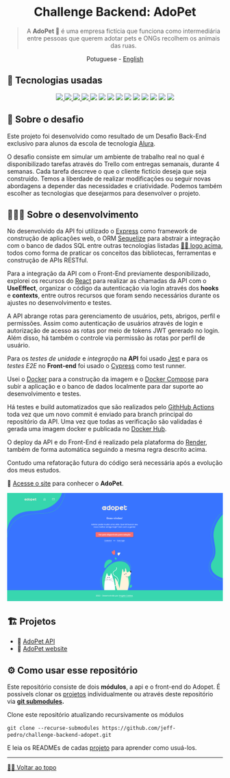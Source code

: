 <div id='top' align="center">

  # Challenge Backend: AdoPet

  > A **AdoPet 🐾** é uma empresa fictícia que funciona como intermediária entre pessoas que querem adotar pets e ONGs recolhem os animais das ruas.  

  <a>Potuguese</a> -
  <a href="./docs/en/README_en.md">English</a>

</div>

<div id='tech'>

  ## 🤖 Tecnologias usadas

</div>
<div align="center">
  <a href='https://nodejs.org/' target='_blank'><img src="https://img.shields.io/badge/Node.js-white?style=for-the-badge&logo=node.js&logoColor=green">
  <a href='https://react.dev/' target='_blank'><img src="https://img.shields.io/badge/React-20232A?style=for-the-badge&logo=react&logoColor=61DAFB"/>
  <img src="https://img.shields.io/badge/JavaScript-F7DF1E?style=for-the-badge&logo=javascript&logoColor=black">
  <a href='https://expressjs.com/' target='_blank'><img src="https://img.shields.io/badge/Express-1572B6?style=for-the-badge&logo=express&logoColor=white">
  <a href='https://jwt.io/' target='_blank'><img src="https://img.shields.io/badge/JWT-61B?style=for-the-badge&logo=jsonwebtokens&logoColor=white"/></a>
  <a href='https://www.postgresql.org/' target='_blank'><img src="https://img.shields.io/badge/PostgreSQL-F6F5F2?style=for-the-badge&logo=postgresql&logoColor=blue"/></a>
  <a href='https://sequelize.org/' target='_blank'><img src="https://img.shields.io/badge/Sequelize-52B0E7?style=for-the-badge&logo=sequelize&logoColor=white"/></a>
  <a href='https://www.cypress.io/' target='_blank'><img src="https://img.shields.io/badge/Cypress-69D3A7?style=for-the-badge&logo=Cypress&logoColor=white"/></a>
  <a href='https://jestjs.io/' target='_blank'><img src="https://img.shields.io/badge/Jest-C21325?style=for-the-badge&logo=jest&logoColor=white"/></a>
  <a href='https://www.docker.com/' target='_blank'><img src="https://img.shields.io/badge/Docker-2496ED?style=for-the-badge&logo=docker&logoColor=white"/></a>
  <a href='https://render.com/' target='_blank'><img src="https://img.shields.io/badge/Render-46E3B7?style=for-the-badge&logo=render&logoColor=white"/></a>
  <a href='https://nodemon.io/' target='_blank'><img src="https://img.shields.io/badge/Nodemon-76D04B?style=for-the-badge&logo=nodemon&logoColor=white"/></a>
  <a href='https://docs.github.com/en/actions' target='_blank'><img src="https://img.shields.io/badge/GitHub Actions-2088FF?style=for-the-badge&logo=githubactions&logoColor=white"/></a>
  <a href='https://fakerjs.dev/' target='_blank'><img src="https://img.shields.io/badge/Faker-  06C167?style=for-the-badge&logoColor=white"/></a>
</div>


## 🦾 Sobre o desafio

Este projeto foi desenvolvido como resultado de um Desafio Back-End exclusivo para alunos da escola de tecnologia [Alura](https://www.alura.com.br).

O desafio consiste em simular um ambiente de trabalho real no qual é disponibilizado tarefas através do Trello com entregas semanais, durante 4 semanas. Cada tarefa descreve o que o cliente fictício deseja que seja construído. Temos a liberdade de realizar modificações ou seguir novas abordagens a depender das necessidades e criatividade. Podemos também escolher as tecnologias que desejarmos para desenvolver o projeto. 


## 👨🏽‍💻 Sobre o desenvolvimento

No desenvolvido da API foi utilizado o [Express](https://expressjs.com/) como framework de construção de aplicações web, o ORM [Sequelize]() para abstrair a integração com o banco de dados SQL entre outras tecnologias listadas <a href='#tech'>☝🏾 logo acima</a>, todos como forma de praticar os conceitos das bibliotecas, ferramentas e construção de APIs RESTful.

Para a integração da API com o Front-End previamente desponibilizado, explorei os recursos do [React](https://react.dev/) para realizar as chamadas da API com o **UseEffect**, organizar o código da autenticação via login através dos **hooks** e **contexts**, entre outros recursos que foram sendo necessários durante os ajustes no desenvolvimento e testes. 

A API abrange rotas para gerenciamento de usuários, pets, abrigos, perfil e permissões. Assim como autenticação de usuários através de login e autorização de acesso as rotas por meio de tokens JWT gererado no login. Além disso, há também o controle via permissão às rotas por perfil de usuário. 

Para os _testes de unidade_ e _integração_ na **API** foi usado [Jest](https://jestjs.io) e para os _testes E2E_ no **Front-end** foi usado o [Cypress](https://www.cypress.io/) como test runner.

Usei o [Docker](https://www.docker.com/) para a construção da imagem e o [Docker Compose](https://docs.docker.com/compose/) para subir a aplicação e o banco de dados localmente para dar suporte ao desenvolvimento e testes. 

Há testes e build automatizados que são realizados pelo [GithHub Actions](https://docs.github.com/en/actions) toda vez que um novo commit é enviado para branch principal do repositório da API. Uma vez que todas as verificação são validadas é gerada uma imagem docker e publicada no [Docker Hub](https://hub.docker.com/repository/docker/jeffersonps/adopet-api/general).

O deploy da API e do Front-End é realizado pela plataforma do [Render](https://render.com/), também de forma automática seguindo a mesma regra descrito acima.

Contudo uma refatoração futura do código será necessária após a evolução dos meus estudos.

🚀 [Acesse o site](https://adopet.sapituca.site/) para conhecer o **AdoPet**.

![](./docs/assets/adopet.png)

<div id="projects">

## 🏗️ Projetos
- 🚀 [AdoPet API](https://github.com/jeff-pedro/adopet-api)
- 🐾 [AdoPet website](https://github.com/jeff-pedro/adopet-client)

</div>


## ⚙️ Como usar esse repositório

Este repositório consiste de dois **módulos**, a api e o front-end do Adopet.
É possivels clonar os [projetos](#projects) individualmente ou através deste repositório via **[git submodules](https://git-scm.com/book/en/v2/Git-Tools-Submodules).**

Clone este repositório atualizando recursivamente os módulos
```shell
git clone --recurse-submodules https://github.com/jeff-pedro/challenge-backend-adopet.git
```

E leia os READMEs de cadas [projeto](#projects) para aprender como usuá-los.

---

<a href='#top'>☝🏾 Voltar ao topo</a>

